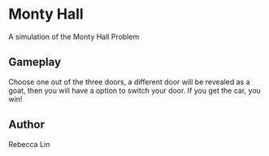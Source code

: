 Monty Hall
==========
A simulation of the Monty Hall Problem

Gameplay
--------
Choose one out of the three doors, a different door will be revealed as a goat, then you will have a option to switch your door. If you get the car, you win!

Author
------
Rebecca Lin
